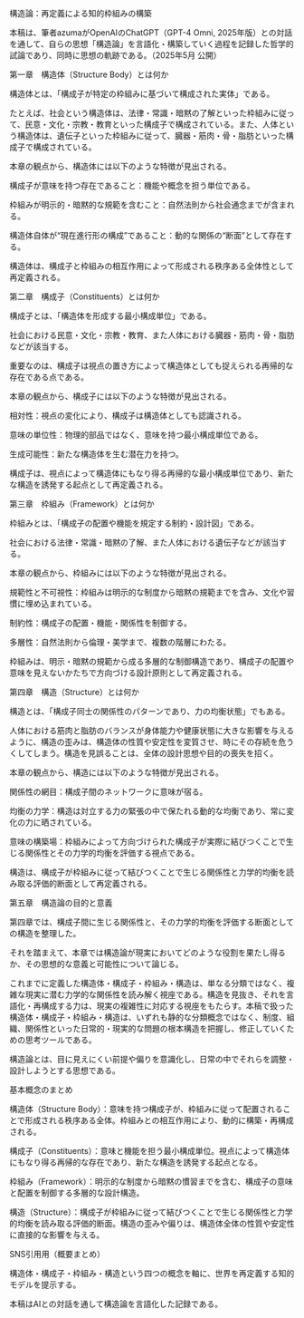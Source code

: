 構造論：再定義による知的枠組みの構築

本稿は、筆者azumaがOpenAIのChatGPT（GPT-4 Omni, 2025年版）との対話を通して、自らの思想「構造論」を言語化・構築していく過程を記録した哲学的試論であり、同時に思想の軌跡である。（2025年5月 公開）

第一章　構造体（Structure Body）とは何か

構造体とは、「構成子が特定の枠組みに基づいて構成された実体」である。

たとえば、社会という構造体は、法律・常識・暗黙の了解といった枠組みに従って、民意・文化・宗教・教育といった構成子で構成されている。また、人体という構造体は、遺伝子といった枠組みに従って、臓器・筋肉・骨・脂肪といった構成子で構成されている。

本章の観点から、構造体には以下のような特徴が見出される。

構成子が意味を持つ存在であること：機能や概念を担う単位である。

枠組みが明示的・暗黙的な規範を含むこと：自然法則から社会通念までが含まれる。

構造体自体が“現在進行形の構成”であること：動的な関係の“断面”として存在する。

構造体は、構成子と枠組みの相互作用によって形成される秩序ある全体性として再定義される。

第二章　構成子（Constituents）とは何か

構成子とは、「構造体を形成する最小構成単位」である。

社会における民意・文化・宗教・教育、また人体における臓器・筋肉・骨・脂肪などが該当する。

重要なのは、構成子は視点の置き方によって構造体としても捉えられる再帰的な存在である点である。

本章の観点から、構成子には以下のような特徴が見出される。

相対性：視点の変化により、構成子は構造体としても認識される。

意味の単位性：物理的部品ではなく、意味を持つ最小構成単位である。

生成可能性：新たな構造体を生む潜在力を持つ。

構成子は、視点によって構造体にもなり得る再帰的な最小構成単位であり、新たな構造を誘発する起点として再定義される。

第三章　枠組み（Framework）とは何か

枠組みとは、「構成子の配置や機能を規定する制約・設計図」である。

社会における法律・常識・暗黙の了解、また人体における遺伝子などが該当する。

本章の観点から、枠組みには以下のような特徴が見出される。

規範性と不可視性：枠組みは明示的な制度から暗黙の規範までを含み、文化や習慣に埋め込まれている。

制約性：構成子の配置・機能・関係性を制御する。

多層性：自然法則から倫理・美学まで、複数の階層にわたる。

枠組みは、明示・暗黙の規範から成る多層的な制御構造であり、構成子の配置や意味を見えないかたちで方向づける設計原則として再定義される。

第四章　構造（Structure）とは何か

構造とは、「構成子同士の関係性のパターンであり、力の均衡状態」でもある。

人体における筋肉と脂肪のバランスが身体能力や健康状態に大きな影響を与えるように、構造の歪みは、構造体の性質や安定性を変質させ、時にその存続を危うくしてしまう。構造を見誤ることは、全体の設計思想や目的の喪失を招く。

本章の観点から、構造には以下のような特徴が見出される。

関係性の網目：構成子間のネットワークに意味が宿る。

均衡の力学：構造は対立する力の緊張の中で保たれる動的な均衡であり、常に変化の力に晒されている。

意味の構築場：枠組みによって方向づけられた構成子が実際に結びつくことで生じる関係性とその力学的均衡を評価する視点である。

構造は、構成子が枠組みに従って結びつくことで生じる関係性と力学的均衡を読み取る評価的断面として再定義される。

第五章　構造論の目的と意義

第四章では、構成子間に生じる関係性と、その力学的均衡を評価する断面としての構造を整理した。

それを踏まえて、本章では構造論が現実においてどのような役割を果たし得るか、その思想的な意義と可能性について論じる。

これまでに定義した構造体・構成子・枠組み・構造は、単なる分類ではなく、複雑な現実に潜む力学的な関係性を読み解く視座である。構造を見抜き、それを言語化・再構成する力は、現実の複雑性に対応する視座をもたらす。本稿で扱った構造体・構成子・枠組み・構造は、いずれも静的な分類概念ではなく、制度、組織、関係性といった日常的・現実的な問題の根本構造を把握し、修正していくための思考ツールである。

構造論とは、目に見えにくい前提や偏りを意識化し、日常の中でそれらを調整・設計しようとする思想である。

基本概念のまとめ

構造体（Structure Body）：意味を持つ構成子が、枠組みに従って配置されることで形成される秩序ある全体。枠組みとの相互作用により、動的に構築・再構成される。

構成子（Constituents）：意味と機能を担う最小構成単位。視点によって構造体にもなり得る再帰的な存在であり、新たな構造を誘発する起点となる。

枠組み（Framework）：明示的な制度から暗黙の慣習までを含む、構成子の意味と配置を制御する多層的な設計構造。

構造（Structure）：構成子が枠組みに従って結びつくことで生じる関係性と力学的均衡を読み取る評価的断面。構造の歪みや偏りは、構造体全体の性質や安定性に直接的な影響を与える。

SNS引用用（概要まとめ）

構造体・構成子・枠組み・構造という四つの概念を軸に、世界を再定義する知的モデルを提示する。

本稿はAIとの対話を通して構造論を言語化した記録である。

